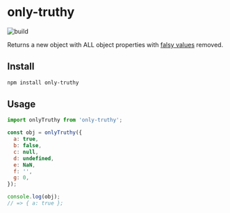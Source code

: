 # only-truthy

![build](https://github.com/jonyonson/only-truthy/actions/workflows/main.yml/badge.svg)

Returns a new object with ALL object properties with [falsy values](https://developer.mozilla.org/en-US/docs/Glossary/Falsy) removed.
## Install
```sh
npm install only-truthy
```

## Usage

```js
import onlyTruthy from 'only-truthy';

const obj = onlyTruthy({
  a: true,
  b: false,
  c: null,
  d: undefined,
  e: NaN,
  f: '',
  g: 0,
});

console.log(obj);
// => { a: true };
```

